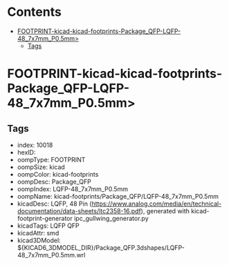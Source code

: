 



Contents
========

* [FOOTPRINT-kicad-kicad-footprints-Package_QFP-LQFP-48_7x7mm_P0.5mm>](#footprint-kicad-kicad-footprints-package_qfp-lqfp-48_7x7mm_p05mm)
	* [Tags](#tags)

# FOOTPRINT-kicad-kicad-footprints-Package_QFP-LQFP-48_7x7mm_P0.5mm>

## Tags

- index: 10018
- hexID: 
- oompType: FOOTPRINT
- oompSize: kicad
- oompColor: kicad-footprints
- oompDesc: Package_QFP
- oompIndex: LQFP-48_7x7mm_P0.5mm
- oompName: kicad-footprints/Package_QFP/LQFP-48_7x7mm_P0.5mm
- kicadDesc: LQFP, 48 Pin (https://www.analog.com/media/en/technical-documentation/data-sheets/ltc2358-16.pdf), generated with kicad-footprint-generator ipc_gullwing_generator.py
- kicadTags: LQFP QFP
- kicadAttr: smd
- kicad3DModel: ${KICAD6_3DMODEL_DIR}/Package_QFP.3dshapes/LQFP-48_7x7mm_P0.5mm.wrl
